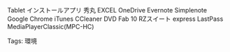 Tablet インストールアプリ 秀丸 EXCEL OneDrive Evernote Simplenote  
Google Chrome iTunes CCleaner DVD Fab 10 RZスイート express LastPass  
MediaPlayerClassic(MPC-HC)  

Tags: 環境